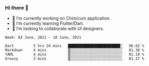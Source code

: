### Hi there 👋

<!--
**devcat37/devcat37** is a ✨ _special_ ✨ repository because its `README.md` (this file) appears on your GitHub profile.-->


- 🔭 I’m currently working on Chimicum application.
- 🌱 I’m currently learning Flutter/Dart.
- 👯 I’m looking to collaborate with UI designers.
<!-- - 🤔 I’m looking for help with ... -->

<!--START_SECTION:waka-->
```text
Week: 03 June, 2021 - 10 June, 2021

Dart         5 hrs 24 mins   ████████████████████████░   96.02 % 
Markdown     4 mins          ▒░░░░░░░░░░░░░░░░░░░░░░░░   01.38 % 
YAML         4 mins          ▒░░░░░░░░░░░░░░░░░░░░░░░░   01.19 % 
Groovy       3 mins          ▒░░░░░░░░░░░░░░░░░░░░░░░░   01.17 % 
```
<!--END_SECTION:waka-->
